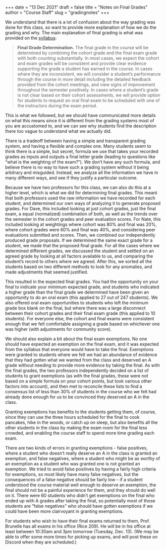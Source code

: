 +++
date = "13 Dec 2021"
draft = false
title = "Notes on Final Grades"
author = "Course Staff"
slug = "gradingnotes"
+++

We understand that there is a lot of confusion about the way grading
was done for this class, so want to provide more explanation of how we
do the grading and why. The main explanation of final grading is what
was provided on the [syllabus](/syllabus):

> **Final Grade Determination.** The final grade in the course will be determined by combining the cohort grade and the final exam grade with both counting substantially. In most cases, we expect the cohort and exam grades will be consistent and provide clear evidence supporting the grade a student has earned in the course. In cases where they are inconsistent, we will consider a student’s performance through the course in more detail including the detailed feedback provided from the cohort meetings, and view signs of improvement throughout the semester positively. In cases where a student’s grade is not clear based on their cohort assessments, we will provide option for students to request an oral final exam to be scheduled with one of the instructors during the exam period.

This is what we followed, but we should have communicated more details
on what this means since it is different from the grading systems most
of you are accustomed to, and we can see why students find the
description there too vague to understand what we actually did.

There is a tradeoff between having a simple and transparent grading
system, and having a flexible and complex one. Many students seem to
think there is a simple, but secret, formula we use that takes your
recorded grades as inputs and outputs a final letter grade (leading to
questions like “what is the weighting of the exam?”). We don’t have
any such formula, and believe there is no way to have such a grading
system without it being arbitrary and misguided. Instead, we analyze
all the information we have in many different ways, and see if they
justify a particular outcome.

Because we have two professors for this class, we can also do this at
a higher level, which is what we did for determining final
grades. This meant that both professors used the raw information we
have recorded for each student, and determined our own ways of
analyzing it to generate proposed grades. For Dave, this included
looking at just cohort grades, just the final exam, a equal
(normalized) combination of both, as well as the trends over the
semester in the cohort grades and peer evaluation scores. For Nate,
this included looking at weightings where cohort was 80% and final was
20%, where cohort grades were 60% and final was 40%, and considering
peer evaluations submitted and scores. Then, we combined our
independently produced grade proposals. If we determined the same
exact grade for a student, we made that the proposed final grade. For
all the cases where we determined different grades, we discussed the
student and settled on an agreed grade by looking at all factors
available to us, and comparing the student’s record to others where we
agreed. After this, we sorted all the students based on two different
methods to look for any anomalies, and made adjustments that seemed
justified.

This resulted in the expected final grades. You had the opportunity on
your final to indicate your minimum expected grade, and students who
indicated a higher grade than the final grade we determined have been
given an opportunity to do an oral exam (this applied to 27 out of 247
students). We also offered oral exam opportunities to students who
left the minimum grade box blank on the final, but where there was a
large disconnect between their cohort grades and their final exam
grade (this applied to 10 students). For everyone else, the cohort and
final exams were consistent enough that we felt comfortable assigning
a grade based on whichever one was higher (with adjustments for
community score).

We should also explain a bit about the final exam exemptions. No one
should have expected an exemption on the final exam, and it was
expected from the syllabus that everyone would have to take the
final. Exemptions were granted to students where we felt we had an
abundance of evidence that they had gotten what we wanted from the
class and deserved an A grade without needing to provide more evidence
by taking the final. As with the final grades, the two professors
independently decided on a list of students to grant exemptions (as
with the final grades, these were not based on a simple formula on
your cohort points, but took various other factors into account), and
then met to reconcile these lists to find a consensus list of less
than 30% of students in the course who we felt had already done enough
for us to be convinced they deserved an A in the class.

Granting exemptions has benefits to the students getting them, of
course, since they can use the three hours scheduled for the final to
cook pancakes, hike in the woods, or catch up on sleep, but also
benefits all the other students in the class by making the exam room
for the final less crowded, and enabling the course staff to spend
more time grading each exam.

There are two kinds of errors in granting exemptions - false
positives, where a student who doesn’t really deserve an A in the
class is granted an exemption, and false negatives, where a student
who might be as worthy of an exemption as a student who was granted
one is not granted an exemption. We tried to avoid false positives by
having a fairly high criteria for exemptions, so most likely have many
false negatives, but the consequences of a false negative should be
fairly low - if a student understood the course material well enough
to deserve an exemption, the final should not be a painful experience
for them, and they should do well on it. There were 60 students who
didn’t get exemptions on the final who ended up with A grades after
taking the final, so potentially most of those students are “false
negatives” who should have gotten exemptions if we could have been
more clairvoyant in granting exemptions.

For students who wish to have their final exams returned to them,
Prof. Brunelle has all exams in his office (Rice 209). He will be in
his office at least between 10:30am and 3pm tomorrow (Tuesday,
Dec. 13). (We may be able to offer some more times for picking up exams, and will post these on Discord when they are scheduled.)
 
